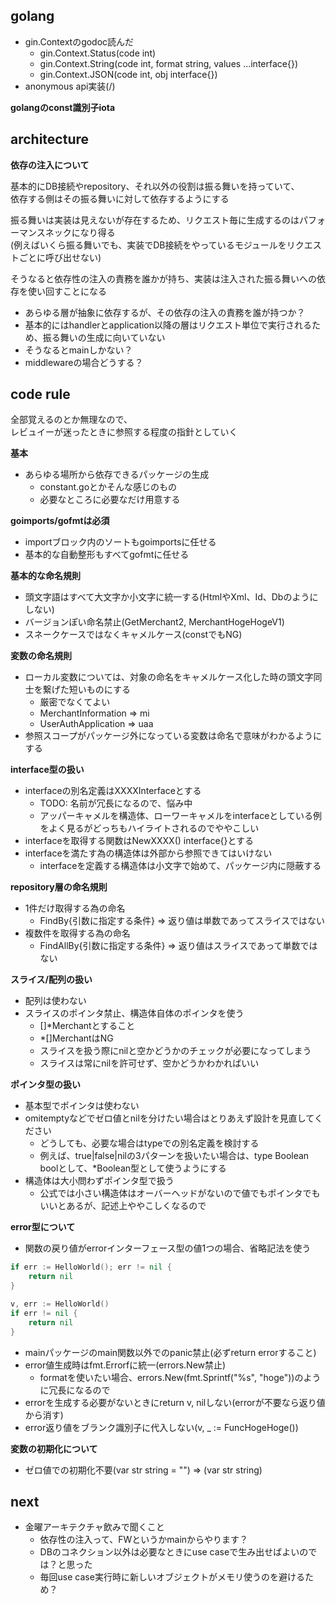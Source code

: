 ## golang

- gin.Contextのgodoc読んだ
	- gin.Context.Status(code int)
	- gin.Context.String(code int, format string, values ...interface{})
	- gin.Context.JSON(code int, obj interface{})
- anonymous api実装(/)

**golangのconst識別子iota**  


## architecture

**依存の注入について**  

基本的にDB接続やrepository、それ以外の役割は振る舞いを持っていて、  
依存する側はその振る舞いに対して依存するようにする  

振る舞いは実装は見えないが存在するため、リクエスト毎に生成するのはパフォーマンスネックになり得る  
(例えばいくら振る舞いでも、実装でDB接続をやっているモジュールをリクエストごとに呼び出せない)  

そうなると依存性の注入の責務を誰かが持ち、実装は注入された振る舞いへの依存を使い回すことになる  

- あらゆる層が抽象に依存するが、その依存の注入の責務を誰が持つか？
- 基本的にはhandlerとapplication以降の層はリクエスト単位で実行されるため、振る舞いの生成に向いていない
- そうなるとmainしかない？
- middlewareの場合どうする？


## code rule

全部覚えるのとか無理なので、  
レビュイーが迷ったときに参照する程度の指針としていく  

**基本**  

- あらゆる場所から依存できるパッケージの生成
	- constant.goとかそんな感じのもの
	- 必要なところに必要なだけ用意する

**goimports/gofmtは必須**  

- importブロック内のソートもgoimportsに任せる
- 基本的な自動整形もすべてgofmtに任せる

**基本的な命名規則**  

- 頭文字語はすべて大文字か小文字に統一する(HtmlやXml、Id、Dbのようにしない)
- バージョンぽい命名禁止(GetMerchant2, MerchantHogeHogeV1)
- スネークケースではなくキャメルケース(constでもNG)

**変数の命名規則**  

- ローカル変数については、対象の命名をキャメルケース化した時の頭文字同士を繋げた短いものにする
	- 厳密でなくてよい
	- MerchantInformation => mi
	- UserAuthApplication => uaa
- 参照スコープがパッケージ外になっている変数は命名で意味がわかるようにする

**interface型の扱い**  

- interfaceの別名定義はXXXXInterfaceとする
	- TODO: 名前が冗長になるので、悩み中
	- アッパーキャメルを構造体、ローワーキャメルをinterfaceとしている例をよく見るがどっちもハイライトされるのでややこしい
- interfaceを取得する関数はNewXXXX() interface{}とする
- interfaceを満たす為の構造体は外部から参照できてはいけない
	- interfaceを定義する構造体は小文字で始めて、パッケージ内に隠蔽する

**repository層の命名規則**  

- 1件だけ取得する為の命名
	- FindBy{引数に指定する条件} => 返り値は単数であってスライスではない
- 複数件を取得する為の命名
	- FindAllBy{引数に指定する条件} => 返り値はスライスであって単数ではない

**スライス/配列の扱い**  

- 配列は使わない
- スライスのポインタ禁止、構造体自体のポインタを使う
	- []*Merchantとすること
	- *[]MerchantはNG
	- スライスを扱う際にnilと空かどうかのチェックが必要になってしまう
	- スライスは常にnilを許可せず、空かどうかわかればいい

**ポインタ型の扱い**  

- 基本型でポインタは使わない
- omitemptyなどでゼロ値とnilを分けたい場合はとりあえず設計を見直してください
	- どうしても、必要な場合はtypeでの別名定義を検討する
	- 例えば、true|false|nilの3パターンを扱いたい場合は、type Boolean boolとして、*Boolean型として使うようにする
- 構造体は大小問わずポインタ型で扱う
	- 公式では小さい構造体はオーバーヘッドがないので値でもポインタでもいいとあるが、記述上ややこしくなるので

**error型について**  

- 関数の戻り値がerrorインターフェース型の値1つの場合、省略記法を使う
```go
if err := HelloWorld(); err != nil {
    return nil
}

v, err := HelloWorld()
if err != nil {
    return nil
}
```
- mainパッケージのmain関数以外でのpanic禁止(必ずreturn errorすること)
- error値生成時はfmt.Errorfに統一(errors.New禁止)
	- formatを使いたい場合、errors.New(fmt.Sprintf("%s", "hoge"))のように冗長になるので
- errorを生成する必要がないときにreturn v, nilしない(errorが不要なら返り値から消す)
- error返り値をブランク識別子に代入しない(v, _ := FuncHogeHoge())

**変数の初期化について**  

- ゼロ値での初期化不要(var str string = "") => (var str string)


## next

- 金曜アーキテクチャ飲みで聞くこと
	- 依存性の注入って、FWというかmainからやります？
	- DBのコネクション以外は必要なときにuse caseで生み出せばよいのでは？と思った
	- 毎回use case実行時に新しいオブジェクトがメモリ使うのを避けるため？
